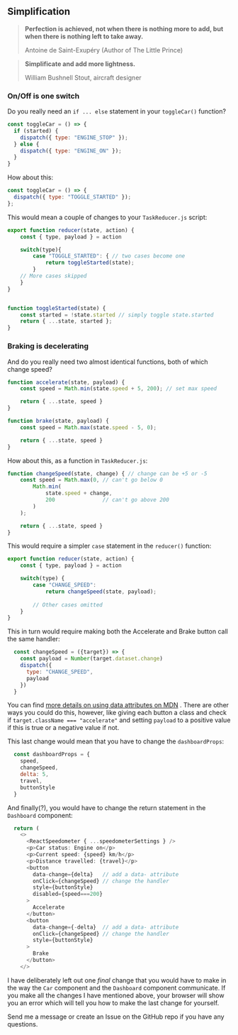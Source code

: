 ## Simplification

>**Perfection is achieved, not when there is nothing more to add, but when there is nothing left to take away.** 
>
>Antoine de Saint-Exupéry (Author of The Little Prince)

>**Simplificate and add more lightness.**
>
> William Bushnell Stout, aircraft designer

### On/Off is one switch

Do you really need an `if ... else` statement in your `toggleCar()` function?
```js
const toggleCar = () => {
  if (started) {
    dispatch({ type: "ENGINE_STOP" });
  } else {
    dispatch({ type: "ENGINE_ON" });
  }
}
```

How about this:
```js
const toggleCar = () => {
  dispatch({ type: "TOGGLE_STARTED" });
};
```

This would mean a couple of changes to your `TaskReducer.js` script:
```js
export function reducer(state, action) {
    const { type, payload } = action

    switch(type){
        case "TOGGLE_STARTED": { // two cases become one
            return toggleStarted(state);
        }
    // More cases skipped
    }
}


function toggleStarted(state) {
    const started = !state.started // simply toggle state.started
    return { ...state, started };
}
```

### Braking is decelerating
And do you really need two almost identical functions, both of which change speed?
```js
function accelerate(state, payload) {
    const speed = Math.min(state.speed + 5, 200); // set max speed

    return { ...state, speed }
}

function brake(state, payload) {
    const speed = Math.max(state.speed - 5, 0);

    return { ...state, speed }
}
```

How about this, as a function in `TaskReducer.js`:
```js
function changeSpeed(state, change) { // change can be +5 or -5
    const speed = Math.max(0, // can't go below 0
        Math.min(
            state.speed + change,
            200               // can't go above 200
        )
    );

    return { ...state, speed }
}
```
This would require a simpler `case` statement in the `reducer()` function:
```js
export function reducer(state, action) {
    const { type, payload } = action

    switch(type) {
        case "CHANGE_SPEED":
            return changeSpeed(state, payload);
            
        // Other cases omitted
    }
}
```
This in turn would require making both the Accelerate and Brake button call the same handler:
```js
  const changeSpeed = ({target}) => {
    const payload = Number(target.dataset.change)
    dispatch({
      type: "CHANGE_SPEED",
      payload
    })
  }
```

You can find [more details on using data attributes on MDN](https://developer.mozilla.org/en-US/docs/Learn/HTML/Howto/Use_data_attributes) . There are other ways you could do this, however, like giving each button a class and check if `target.className === "accelerate"` and setting `payload` to a positive value if this is true or a negative value if not.

This last change would mean that you have to change the `dashboardProps`:
```js
  const dashboardProps = {
    speed,
    changeSpeed,
    delta: 5,
    travel,
    buttonStyle
  }
```
And finally(?), you would have to change the return statement in the `Dashboard` component:
```js
  return (
    <>
      <ReactSpeedometer { ...speedometerSettings } />
      <p>Car status: Engine on</p>
      <p>Current speed: {speed} km/h</p>
      <p>Distance travelled: {travel}</p>
      <button
        data-change={delta}   // add a data- attribute
        onClick={changeSpeed} // change the handler
        style={buttonStyle}
        disabled={speed===200}
      >
        Accelerate
      </button>
      <button
        data-change={-delta}  // add a data- attribute
        onClick={changeSpeed} // change the handler
        style={buttonStyle}
      >
        Brake
      </button>
    </>
```

I have deliberately left out one _final_ change that you would have to make in the way the `Car` component and the `Dashboard` component communicate. If you make all the changes I have mentioned above, your browser will show you an error which will tell you how to make the last change for yourself.

Send me a message or create an Issue on the GitHub repo if you have any questions.